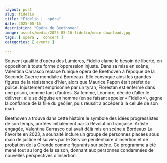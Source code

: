```yaml
---
layout: post
slug: fidelio
title: "Fidélio |  opéra"
date: 2025-05-16
description: "Opéra de Beethoven"
image: assets/media/2025-05-16-fidelio/main-download.jpg
tags: [ opera ,  concert ]
categories: [ events ]

---
```



Souvent qualifié d’opéra des Lumières, Fidelio clame le besoin de liberté, en opposition à toute forme d’oppression injuste. Dans sa mise en scène, Valentina Carrasco replace l’unique opéra de Beethoven à l’époque de la Seconde Guerre mondiale à Bordeaux. Elle convoque ainsi les grandes figures de la résistance d’hier, alors que Maurice Papon était préfet de police. Injustement emprisonné par un tyran, Florestan est enfermé dans une prison, comme tant d’autres. Sa femme, Leonore, décide d’aller le délivrer : elle se déguise en homme (en se faisant appeler « Fidelio »), gagne la confiance de la fille du geôlier, puis réussit à accéder à la cellule de son mari. 

Beethoven a trouvé dans cette histoire le symbole des idées progressistes de son temps, portées initialement par la Révolution française. Artiste engagée, Valentina Carrasco qui avait déjà mis en scène à Bordeaux La Favorite  en 2023, a souhaité inclure un groupe de personnes placées sous main de justice et suivies par le Service pénitentiaire d’insertion et de probation de la Gironde comme figurants sur scène. Ce programme a été mené tout au long de la saison, donnant aux personnes condamnées de nouvelles perspectives d’insertion.


